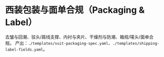 # 西装包装与面单合规（Packaging & Label）

去皱与回潮、驳头/肩线支撑、内衬与夹片、干燥剂与防潮、箱规/唛头/面单合规。
产出：`./templates/suit-packaging-spec.yaml`、`./templates/shipping-label-fields.yaml`。
